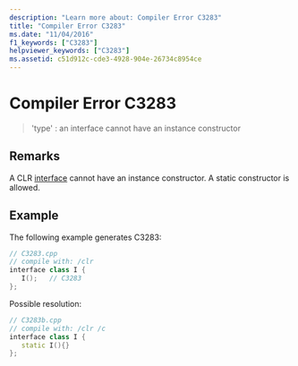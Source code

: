 ```yaml
---
description: "Learn more about: Compiler Error C3283"
title: "Compiler Error C3283"
ms.date: "11/04/2016"
f1_keywords: ["C3283"]
helpviewer_keywords: ["C3283"]
ms.assetid: c51d912c-cde3-4928-904e-26734c8954ce
---
```

# Compiler Error C3283

> 'type' : an interface cannot have an instance constructor

## Remarks

A CLR [interface](../../extensions/interface-class-cpp-component-extensions.md) cannot have an instance constructor.  A static constructor is allowed.

## Example

The following example generates C3283:

```cpp
// C3283.cpp
// compile with: /clr
interface class I {
   I();   // C3283
};
```

Possible resolution:

```cpp
// C3283b.cpp
// compile with: /clr /c
interface class I {
   static I(){}
};
```
